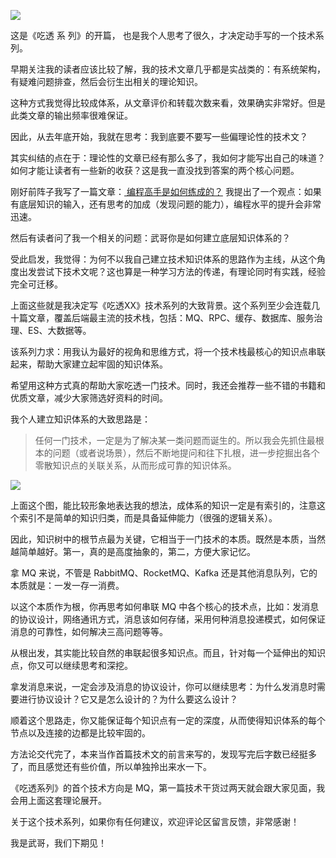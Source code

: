 ![](https://oscimg.oschina.net/oscnet/fa7a70f4-3ecd-4096-9e90-69caca0395e7.png)

这是《吃透 系 列》的开篇， 也是我个人思考了很久，才决定动手写的一个技术系列。  

早期关注我的读者应该比较了解，我的技术文章几乎都是实战类的：有系统架构，有疑难问题排查，然后会衍生出相关的理论知识。

这种方式我觉得比较成体系，从文章评价和转载次数来看，效果确实非常好。但是此类文章的输出频率很难保证。

因此，从去年底开始，我就在思考：我到底要不要写一些偏理论性的技术文？

其实纠结的点在于：理论性的文章已经有那么多了，我如何才能写出自己的味道？如何才能让读者有一些新的收获？这是我一直没找到答案的两个核心问题。

刚好前阵子我写了一篇文章：[ 编程高手是如何练成的？](http://mp.weixin.qq.com/s?__biz=MzU2MTM4NDAwMw==&mid=2247488409&idx=1&sn=a49acf413b8a092d8df91c274251d7cc&chksm=fc78ccb5cb0f45a38abb1858420b47176d147e4b49c81df4aedd41e333938c0e71711eefefa1&scene=21#wechat_redirect)  我提出了一个观点：如果有底层知识的输入，还有思考的加成（发现问题的能力），编程水平的提升会非常迅速。

然后有读者问了我一个相关的问题：武哥你是如何建立底层知识体系的？

受此启发，我觉得：为何不以我自己建立技术知识体系的思路作为主线，从这个角度出发尝试下技术文呢？这也算是一种学习方法的传递，有理论同时有实践，经验完全可迁移。

上面这些就是我决定写《吃透XX》技术系列的大致背景。这个系列至少会连载几十篇文章，覆盖后端最主流的技术栈，包括：MQ、RPC、缓存、数据库、服务治理、ES、大数据等。  

该系列力求：用我认为最好的视角和思维方式，将一个技术栈最核心的知识点串联起来，帮助大家建立起牢固的知识体系。

希望用这种方式真的帮助大家吃透一门技术。同时，我还会推荐一些不错的书籍和优质文章，减少大家筛选好资料的时间。

我个人建立知识体系的大致思路是：

> 任何一门技术，一定是为了解决某一类问题而诞生的。所以我会先抓住最根本的问题（或者说场景），然后不断地提问和往下扎根，进一步挖掘出各个零散知识点的关联关系，从而形成可靠的知识体系。

![](https://oscimg.oschina.net/oscnet/06a62211-17fc-4003-808f-373944d0c1c2.png)

上面这个图，能比较形象地表达我的想法，成体系的知识一定是有索引的，注意这个索引不是简单的知识归类，而是具备延伸能力（很强的逻辑关系）。

因此，知识树中的根节点最为关键，它相当于一门技术的本质。既然是本质，当然越简单越好。第一，真的是高度抽象的，第二，方便大家记忆。

拿 MQ 来说，不管是 RabbitMQ、RocketMQ、Kafka 还是其他消息队列，它的本质就是：一发一存一消费。

以这个本质作为根，你再思考如何串联 MQ 中各个核心的技术点，比如：发消息的协议设计，网络通讯方式，消息该如何存储，采用何种消息投递模式，如何保证消息的可靠性，如何解决三高问题等等。

从根出发，其实能比较自然的串联起很多知识点。而且，针对每一个延伸出的知识点，你又可以继续思考和深挖。

拿发消息来说，一定会涉及消息的协议设计，你可以继续思考：为什么发消息时需要进行协议设计？它又是怎么设计的？为什么要这么设计？

顺着这个思路走，你又能保证每个知识点有一定的深度，从而使得知识体系的每个节点以及连接的边都是比较牢固的。

方法论交代完了，本来当作首篇技术文的前言来写的，发现写完后字数已经挺多了，而且感觉还有些价值，所以单独拎出来水一下。

《吃透系列》的首个技术方向是 MQ，第一篇技术干货过两天就会跟大家见面，我会用上面这套理论展开。

关于这个技术系列，如果你有任何建议，欢迎评论区留言反馈，非常感谢！

我是武哥，我们下期见！
